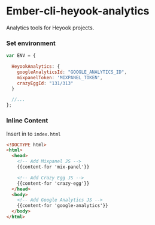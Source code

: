 # Ember-cli-heyook-analytics

Analytics tools for Heyook projects.

### Set environment
```javascript
var ENV = {

  HeyookAnalytics: {
    googleAnalyticsId: "GOOGLE_ANALYTICS_ID",
    mixpanelToken: 'MIXPANEL_TOKEN',
    crazyEggId: "131/313"
  }

  //...
};
```

### Inline Content

Insert in to `index.html`

```html
<!DOCTYPE html>
<html>
  <head>
    <!-- Add Mixpanel JS -->
    {{content-for 'mix-panel'}}

    <!-- Add Crazy Egg JS -->
    {{content-for 'crazy-egg'}}
  </head>
  <body>
    <!-- Add Google Analytics JS -->
    {{content-for 'google-analytics'}}
  </body>
</html>
```
